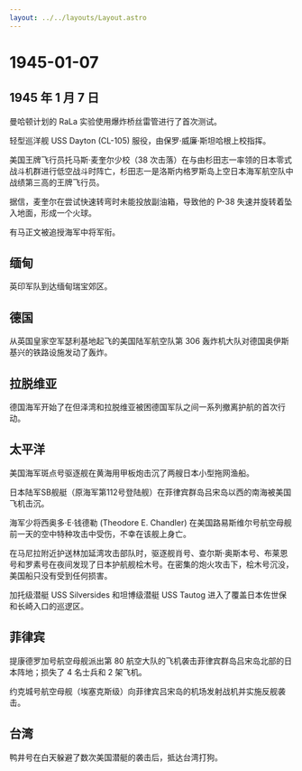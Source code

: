 ```yaml
---
layout: ../../layouts/Layout.astro
---
```


# 1945-01-07

## 1945 年 1 月 7 日

曼哈顿计划的 RaLa 实验使用爆炸桥丝雷管进行了首次测试。

轻型巡洋舰 USS Dayton (CL-105) 服役，由保罗·威廉·斯坦哈根上校指挥。

美国王牌飞行员托马斯·麦奎尔少校（38
次击落）在与由杉田志一率领的日本零式战斗机群进行低空战斗时阵亡，杉田志一是洛斯内格罗斯岛上空日本海军航空队中战绩第三高的王牌飞行员。

据信，麦奎尔在尝试快速转弯时未能投放副油箱，导致他的 P-38
失速并旋转着坠入地面，形成一个火球。

有马正文被追授海军中将军衔。

## 缅甸

英印军队到达缅甸瑞宝郊区。

## 德国

从英国皇家空军瑟利基地起飞的美国陆军航空队第 306
轰炸机大队对德国奥伊斯基兴的铁路设施发动了轰炸。

## 拉脱维亚

德国海军开始了在但泽湾和拉脱维亚被困德国军队之间一系列撤离护航的首次行动。

## 太平洋

美国海军斑点号驱逐舰在黄海用甲板炮击沉了两艘日本小型拖网渔船。

日本陆军SB舰艇（原海军第112号登陆舰）在菲律宾群岛吕宋岛以西的南海被美国飞机击沉。

海军少将西奥多·E·钱德勒 (Theodore E. Chandler)
在美国路易斯维尔号航空母舰前一天的空中特种攻击中受伤，不幸在该舰上身亡。

在马尼拉附近护送林加延湾攻击部队时，驱逐舰肖号、查尔斯·奥斯本号、布莱恩号和罗素号在夜间发现了日本护航舰桧木号。在密集的炮火攻击下，桧木号沉没，美国船只没有受到任何损害。

加托级潜艇 USS Silversides 和坦博级潜艇 USS Tautog
进入了覆盖日本佐世保和长崎入口的巡逻区。

## 菲律宾

提康德罗加号航空母舰派出第 80
航空大队的飞机袭击菲律宾群岛吕宋岛北部的日本阵地；损失了 4 名士兵和 2
架飞机。

约克城号航空母舰（埃塞克斯级）向菲律宾吕宋岛的机场发射战机并实施反舰袭击。

## 台湾

鸭井号在白天躲避了数次美国潜艇的袭击后，抵达台湾打狗。